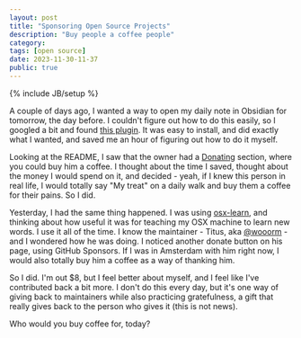 ```yaml
---
layout: post
title: "Sponsoring Open Source Projects"
description: "Buy people a coffee people"
category: 
tags: [open source]
date: 2023-11-30-11-37
public: true
---
```

{% include JB/setup %}

A couple of days ago, I wanted a way to open my daily note in Obsidian for tomorrow, the day before. I couldn't figure out how to do this easily, so I googled a bit and found [this plugin](https://github.com/frankolson/obsidian-tomorrows-daily-note). It was easy to install, and did exactly what I wanted, and saved me an hour of figuring out how to do it myself. 

Looking at the README, I saw that the owner had a [Donating](https://github.com/frankolson/obsidian-tomorrows-daily-note#donating) section, where you could buy him a coffee. I thought about the time I saved, thought about the money I would spend on it, and decided - yeah, if I knew this person in real life, I would totally say "My treat" on a daily walk and buy them a coffee for their pains. So I did. 

Yesterday, I had the same thing happened. I was using [osx-learn](https://github.com/wooorm/osx-learn), and thinking about how useful it was for teaching my OSX machine to learn new words. I use it all of the time. I know the maintainer - Titus, aka [@wooorm](https://github.com/wooorm) - and I wondered how he was doing. I noticed another donate button on his page, using GitHub Sponsors. If I was in Amsterdam with him right now, I would also totally buy him a coffee as a way of thanking him. 

So I did. I'm out $8, but I feel better about myself, and I feel like I've contributed back a bit more. I don't do this every day, but it's one way of giving back to maintainers while also practicing gratefulness, a gift that really gives back to the person who gives it (this is not news). 

Who would you buy coffee for, today?
